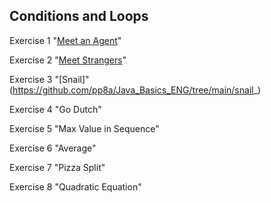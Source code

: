 ## Conditions and Loops
Exercise 1 "[Meet an Agent](https://github.com/pp8a/Java_Basics_ENG/tree/main/meet-an-agent)"

Exercise 2 "[Meet Strangers](https://github.com/pp8a/Java_Basics_ENG/tree/main/meet-a-stranger)"

Exercise 3 "[Snail]"(https://github.com/pp8a/Java_Basics_ENG/tree/main/snail_)

Exercise 4 "Go Dutch"

Exercise 5 "Max Value in Sequence"

Exercise 6 "Average"

Exercise 7 "Pizza Split"

Exercise 8 "Quadratic Equation"
